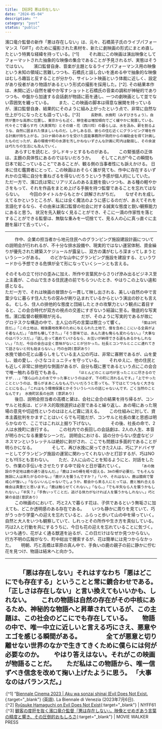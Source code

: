 ```yaml
---
title: 【短評】悪は存在しない
date: "2024-05-04"
description: ""
category: "post"
status: "public"
---
```


濱口竜介監督の新作「悪は存在しない」は、元々、石橋英子氏のライブパフォーマンス「GIFT」のために撮影された素材を、新たに劇映画の形式にまとめ直したという特異な経緯を持っている。[^1]　　
それ故にこの映画は演出映像としてフォーマットされた抽象的な映像の集合であることが予見されるが、実態はそうではない。　　
濱口監督自身、音楽が主題となるライブパフォーマンス用の映像という未知の領域に苦難しつつも、石橋氏と話し合いを進める中で抽象的な映像はむしろ趣旨と反することが分かり、サイレント映画という体裁に近しく、設定があり役者があり物語があるという形式の撮影を採用した。[^2]. 
その結果本作は、未開に近い自然を緩やか写すショットと石橋氏の音楽の調和が神秘的でありつつも、中盤から加速する会話劇が物語に筋を通し、一つの劇映画として並でない雰囲気を纏っている。　　
また、この映画の脚本は得意な展開を持っているが、濱口監督自身、結果的にそのように組み上がったという点で、非常に自然な仕上がりになったとも語っている。[^3]
　　
```長野県、水挽町（みずびきちょう）。自然が豊かな高原に位置し、東京からも近く、移住者は増加傾向でごく緩やかに発展している。代々そこで暮らす巧（大美賀均）とその娘・花（西川玲）の暮らしは、水を汲み、薪を割るような、自然に囲まれた慎ましいものだ。しかしある日、彼らの住む近くにグランピング場を作る計画が持ち上がる。コロナ禍のあおりを受けた芸能事務所が政府からの補助金を得て計画したものだったが、森の環境や町の水源を汚しかねないずさんな計画に町内は動揺し、その余波は巧たちの生活にも及んでいく。```  
　　
あらすじを読むと、少しドキッとするものがある。　　
この緊張感の正体は、主題の具体性にあるのではないだろうか。　　
そしてこれが"今この瞬間も日本で起こっていること"であることが、観る側の当事者性にも訴えかける。
日本に住む鑑賞者にとって、この映画はおそらく誰が見ても、作中に存在するいずれかの立場に自分を重ねざるを得ないだろうという予感が個人的にしていた。　　
　　
ただ一方で、濱口氏は常にリアリズムのある主題を扱いつつも、ある種の軽やかさをもって、それを作品をまとめ上げる手腕を持つ監督であることを忘れてはならない。　　
今回のタイトルからもとかく誤解されがちだ。　　
なぜそれを成しえてるかというところが、私には全く魔法のように感じるのだが、あえてそれを言語化するなら、その由来は濱口監督の社会に対する誠実な態度と鋭い観察能力にあると思う。
状況を先入観なく見ることができ、そこに一滴の作家性を落とすることができる監督は、無駄な重みを一切捨てて、見る人の心に真っ直ぐに主題を届けて去っていく。　　

--------
　　
作中、企業の担当者から地元住民へのグランピング施設建設計画についての説明会が行われるが、不十分な排水設備や、現実的ではない運営体制、資金繰りが優先された建築スケジュールが露呈し、双方の溝がむしろ深まってしまうというシーンがある。　　
のどかな山中にグランピング施設を建設する、というワードから予想できる危惧が全て形になっていくシーンとも言える。　　

そのそもの立て付けの歪みに加え、所作や言葉尻からさりげ滲み出るビジネス至上主義が、この山で生きる住民達の前でちらついたとき、やはりこの上ない違和感となる。  
ただ一方で、それは映画の冒頭から一貫して映し出される、美しい自然の中で言葉少なに暮らす住人たちの営みが刷り込まれているからという演出の妙とも言える。
むしろ、住人の排他的な態度と団結したときの攻撃力という観点に着目すると、この会合時代が双方の視点の交差にすぎないう結論に至る。徹底的な写実性。濱口監督の観察眼が光る。　　
　　
だが、そのように写実的であるが故にグロテスクな構造の中で、主人公の巧の言葉は際立って響く。　　
　　
```「僕は3代目だ。」「この土地は、戦後農地改革のために与えられた土地で、僕を含めここにいる全員がよそ者なんだ。」「自然も壊してきた。」「そう意味では、あんた達も俺らも変わらない。」「大事なのはバランスだ。」「話し合って進めていけるなら、お互いが納得できる道もあるかもしれない。」「ただ、今日の会合は全く意味がないことが分かった。社長とコンサルとここに連れてきて話さないと何も始まらない。」巧の台詞(意訳あり)```  
水挽で娘の花と山暮らしをしている主人公の巧は、非常に寡黙であるが、山を愛し、娘の愛し、小さなコミュニティを守っている。　　
それゆえに、他の住民とも近しく非常に排他的な側面があるが、自分も既に悪であるという点にこの会合で唯一触れる存在でもある。　　
　　
```「ほとんどのことは巧が言ったことに尽きるのですが...」「僕ら山の上の水でやった事というのは必ず、下の町に流れるんです。」「上でやったことというのは、僕らがまあこんなもんでいいだろうと思っても、下ではとてつもなく大きなことになる。」「これはもう環境保護とかそういうレベルの話じゃないんです。ごく当然のことなんです」 水挽町区長の台詞 (意訳あり)```  
　　
後日、説明会担当者の高橋と黛は、会社に会合の結果を持ち帰るが、コンサルと社長は、ビジネス的取捨選択は必至であると繰り返し、あの場にあった現場の意見や切迫性というのはほとんど霧に消える。　　
この仕組みに対して、資本主義批判をかますことはいくらでも可能だが、コンサルと社長の業と思惑は明らかなので、ここではこれ以上掘り下げない。　　
　　
その後、社長の命で、2人は水挽町に直行する。　　
この社内での長回しの会話劇は、2人の人生、本音が明らかになる重要なシーンだ。
説明会における、話の分からない空虚なビジネスマンというレッテルは絶妙に剥がされ、ここでも問題は多面的であることが明らかになる。　　
　　
そして、再び水挽に戻ってきた2人は、巧にアドバイザーとしてグランピング施設の運営に関わってくれないかと打診するが、巧はNOともYESとも言わない。　　
ただ、2人に山のことを知るようにと、対話をしたり、作業の手伝いをさせたりする中で段々と日が暮れていく。　　
　　
```「あの施設の予定地は鹿の通り道なんだ。」「鹿は２mの柵を軽々超える。3mの柵が必要だ。でもそんな施設に人は来たがるのかな。」「鹿が人を襲うんですか？」「いや、それはない。鹿は臆病で警戒心が強い。」「ならいいんじゃないでしょうか。都会から来る人にとっては、鹿と触れ合える機会は貴重だと思います。」「鹿は触らせてくれない。」「なら。」「でも半矢なら人を襲うかもしれない。」「半矢？」「手負いってことだ。逃げる体力がなければ人を襲うかもしれない。」巧と黛の会話(意訳あり)```   
　　
この映画のにおいて、巧と2人で暮らす花は、子供であるという無垢さに加えても、どこか透明感のある存在である。　　
いつも静かに周りを見ていて、巧がうっかり学童への迎えを忘れていると、ふらっと歩いて山の中を帰っていく。　　
自然と大人をいつも観察していて、しれっとその所作や生き方を真似している。　　
　　
巧は2人と行動を共にするうちに、今日も花の迎えを忘れていることに気づく。　　
　　
いつも通り、花がよく通る獣道を辿るが、この日だけはなぜか見つからない。　　
行方不明の広報がなり、町中総出で捜索するが、花は簡単には見つからなかった。　　
明朝、巧と高橋は草原の真ん中で、手負いの鹿の親子の前に静かに佇む花を見つけ、物語は結末へと向かう。　　

-----
　　
「悪は存在しない」それはすなわち「悪はどこにでも存在する」ということと常に鏡合わせである。　　
「正しさは存在しない」と言い換えてもいいかも、しれない。　　
これの物語は自然の存在がその中核にあるため、神秘的な物語へと昇華されているが、この主題は、この社会のどこにでも存在している。　　
物語の中で、唯一中立に近しいと言える巧にさえ、悪意やエゴを感じる瞬間がある。　　
　　
全てが悪意と切り離せない世界のなかで生きてきくために僕らには何が必要なのか。　　
やはり答えはない。それがこの映画が物語ることだ。　　
ただ私はこの物語から、唯一信ずべき信念を改めて掬い上げたように思う。
「大事なのはバランスだ。」
　　
--------
  
:[^1] “[Biennale Cinema 2023 | Aku wa sonzai shinai (Evil Does Not Exist.](https://ja.m.wikipedia.org/wiki/%E6%82%AA%E3%81%AF%E5%AD%98%E5%9C%A8%E3%81%97%E3%81%AA%E3%81%84){:target="_blank"} (英語). La Biennale di Venezia (2023年7月6日).  
:[^2] [Ryûsuke Hamaguchi on Evil Does Not Exist](https://m.youtube.com/watch?v=VCXMbhC794I){:target="_blank"} | NYFF61 
:[^3] [観客の度肝を抜く濱口竜介監督『悪は存在しない』。映像とせめぎあう言葉の精度と響き、その圧倒的おもしろさ](https://moviewalker.jp/news/article/1193862/p3){:target="_blank"} | MOVIE WALKER PRESS

